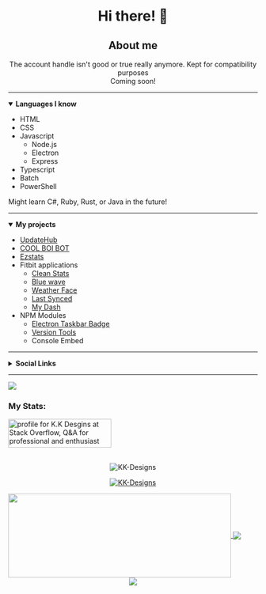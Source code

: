 <h1 align="center">Hi there! 👋</h1>
<h2 align="center">About me</h2>
<p align="center">The account handle isn't good or true really anymore. Kept for compatibility purposes<br />Coming soon!</p>
<hr />
<details open>
	<summary><b>Languages I know</b></summary>
	<ul>
		<li>HTML</li>
		<li>CSS</li>
		<li>
			Javascript
			<ul>
				<li>Node.js</li>
				<li>Electron</li>
   <li>Express</li>
			</ul>
		</li>
		<li>Typescript</li>
		<li>Batch</li>
 <li>PowerShell</li>
	</ul>
</details>
<p>Might learn C#, Ruby, Rust, or Java in the future!</p>
<hr />
<details open>
	<summary><b>My projects</b></summary>
	<ul>
		<li><a href="https://github.com/KK-Designs/UpdateHub" target="_blank">UpdateHub</a></li>
		<li><a href="https://github.com/KK-Designs/COOL-BOI-BOT" target="_blank">COOL BOI BOT</a></li>
		<li><a href="https://ezstats.app/" target="_blank">Ezstats</a></li>
		<li>
			Fitbit applications
			<ul>
				<li><a href="https://gallery.fitbit.com/details/6acea53b-b8f6-4e38-b94a-20d09596d712" target="_blank">Clean Stats</a></li>
				<li><a href="https://gallery.fitbit.com/details/8523989f-06ec-482c-bbd2-05f4135e551f" target="_blank">Blue wave</a></li>
				<li><a href="https://gallery.fitbit.com/details/16be1cd3-a3d0-4a0c-a307-02155a16c199" target="_blank">Weather Face</a></li>
				<li><a href="https://gallery.fitbit.com/details/b2fc0ecb-bbc8-4894-86ff-bc217b529254" target="_blank">Last Synced</a></li>
				<li><a href="https://gallery.fitbit.com/details/2b06cb61-564d-4108-9433-ad4aceb96a28" target="_blank">My Dash</a></li>
			</ul>
		</li>
		<li>
			NPM Modules
			<ul>
				<li><a href="https://github.com/KK-Designs/electron-taskbar-badge" target="_blank">Electron Taskbar Badge</a></li>
				<li><a href="https://github.com/KK-Designs/version-tools" target="_blank">Version Tools</a></li>
				<li>Console Embed</li>
			</ul>
		</li>
	</ul>
</details>
<hr />
<details>
	<summary><b>Social Links</b></summary>
	<br/>
	<a href="https://github.com/KK-Designs">
		<img align="left" src="https://user-images.githubusercontent.com/71038229/151719234-8c3dc042-1d10-4e74-bbc1-e785dd320b09.png" />
		<p>KK-Designs</p>
	</a>
	<br />
	<a href="https://stackoverflow.com/users/15356407/k-k-desgins">
		<img align="left" width="32" height="32" src="https://cdn.sstatic.net/Sites/stackoverflow/Img/favicon.ico?v=ec617d715196" />
		<p>K.K Designs</p>
	</a>
	<br />
	<a href="https://open.spotify.com/user/tdch4qzlrauuzpg3o8mvg9ix7">
		<img align="left" src="https://open.spotifycdn.com/cdn/images/favicon32.8e66b099.png" />
		<p>NotBacon</p>
	</a>
	<br />
	<a href="https://twitter.com/NotBacon__">
		<img align="left" src="https://abs.twimg.com/favicons/twitter.2.ico" />
		<p>NotBacon__</p>
	</a>
	<br />
	<a href="https://www.reddit.com/user/BaconMan2009">
		<img align="left" src="https://www.redditstatic.com/desktop2x/img/favicon/favicon-32x32.png" />
		<p>NotBacon (BaconMan2009)</p>
	</a>
	<br />
	<a href="https://www.youtube.com/channel/UC50xwk-zFy13EsRGpNqSIXQ">
		<img align="left" src="https://www.youtube.com/s/desktop/ca9cd554/img/favicon_32x32.png" />
		<p>NotBacon</p>
	</a>
	<br />
	<a href="https://www.twitch.tv/notbacon___">
		<img align="left" src="https://static.twitchcdn.net/assets/favicon-32-e29e246c157142c94346.png" />
		<p>NotBacon___</p>
	</a>
	<p><i>Some of these are personal social media accounts and may not have KK-Designs product-related content. They are meant to be used as alternative forms of contact if there is no better way.</i></p>
</details>
<hr />
<img align="center" src="https://readme-jokes.vercel.app/api">
<h3>My Stats:</h3>
<a href="https://stackoverflow.com/users/15356407/k-k-desgins">
<img align="center" src="https://stackoverflow.com/users/flair/15356407.png?theme=dark" width="208" height="58" alt="profile for K.K Desgins at Stack Overflow, Q&amp;A for professional and enthusiast programmers" title="profile for K.K Desgins at Stack Overflow, Q&amp;A for professional and enthusiast programmers">
</a>
<br />
<br />
<p align="center"><img src="https://github-readme-streak-stats.herokuapp.com/?user=KK-Designs&theme=black-ice&hide_border=true&stroke=0000&background=0D1117&ring=e05397&fire=e05397&currStreakLabel=e05397" alt="KK-Designs" /></p>
<p align="center"> <a href="https://github.com/KK-Designs"><img src="https://github-profile-trophy.vercel.app/?username=KK-Designs&margin-w=5&theme=radical" alt="KK-Designs" /></a> </p>
<a href="https://github.com/KK-Designs">
<img width=450 height=170 align="center" src="https://github-readme-stats.vercel.app/api?username=KK-Designs&theme=algolia&border_color=30363d&show_icons=true" />
</a>
<a href="https://github.com/KK-Designs">
<img align="center" src="https://github-readme-stats.vercel.app/api/top-langs/?username=KK-Designs&theme=algolia&border_color=30363d&layout=compact" />
</a>
<br />
<div align="center">
<a href="https://github.com/KK-Designs">
<img align="center" src="https://komarev.com/ghpvc/?username=KK-Designs&color=%23000000&style=for-the-badge" />
</a>
	</div>
<!--
	**KK-Designs/KK-Designs** is a ✨ _special_ ✨ repository because its `README.md` (this file) appears on your GitHub profile.
	
	Here are some ideas to get you started:
	
	- 🔭 I’m currently working on ...
	- 🌱 I’m currently learning ...
	- 👯 I’m looking to collaborate on ...
	- 🤔 I’m looking for help with ...
	- 💬 Ask me about ...
	- 📫 How to reach me: ...
	- 😄 Pronouns: ...
	- ⚡ Fun fact: ...
	-->
